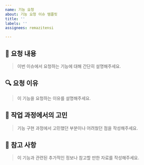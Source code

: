 ```yaml
---
name: 기능 요청
about: 기능 요청 이슈 템플릿
title: ''
labels: ''
assignees: remazitensi

---
```


## 📝 요청 내용

> 이번 이슈에서 요청하는 기능에 대해 간단히 설명해주세요.

## 🔍 요청 이유

> 이 기능을 요청하는 이유를 설명해주세요.

## 🤔 작업 과정에서의 고민

> 기능 구현 과정에서 고민했던 부분이나 어려웠던 점을 작성해주세요.

## 👀 참고 사항

> 이 기능과 관련된 추가적인 정보나 참고할 만한 자료를 작성해주세요.

